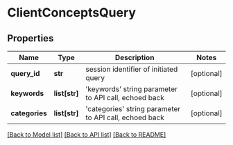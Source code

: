 # ClientConceptsQuery

## Properties
Name | Type | Description | Notes
------------ | ------------- | ------------- | -------------
**query_id** | **str** | session identifier of initiated query  | [optional] 
**keywords** | **list[str]** | &#39;keywords&#39; string parameter to API call, echoed back  | [optional] 
**categories** | **list[str]** | &#39;categories&#39; string parameter to API call, echoed back  | [optional] 

[[Back to Model list]](../README.md#documentation-for-models) [[Back to API list]](../README.md#documentation-for-api-endpoints) [[Back to README]](../README.md)


